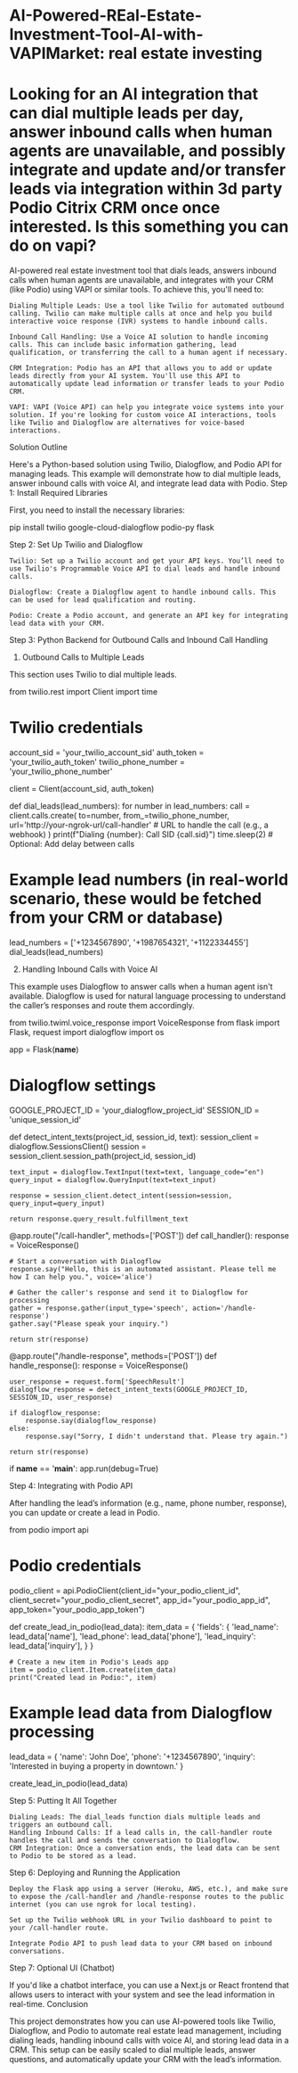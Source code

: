 # AI-Powered-REal-Estate-Investment-Tool-AI-with-VAPIMarket: real estate investing
Looking for an AI integration that can dial multiple leads per day, answer inbound calls when human agents are unavailable, and possibly integrate and update and/or transfer leads via integration within 3d party Podio Citrix CRM once once interested.
Is this something you can do on vapi?
=======================
AI-powered real estate investment tool that dials leads, answers inbound calls when human agents are unavailable, and integrates with your CRM (like Podio) using VAPI or similar tools. To achieve this, you'll need to:

    Dialing Multiple Leads: Use a tool like Twilio for automated outbound calling. Twilio can make multiple calls at once and help you build interactive voice response (IVR) systems to handle inbound calls.

    Inbound Call Handling: Use a Voice AI solution to handle incoming calls. This can include basic information gathering, lead qualification, or transferring the call to a human agent if necessary.

    CRM Integration: Podio has an API that allows you to add or update leads directly from your AI system. You'll use this API to automatically update lead information or transfer leads to your Podio CRM.

    VAPI: VAPI (Voice API) can help you integrate voice systems into your solution. If you're looking for custom voice AI interactions, tools like Twilio and Dialogflow are alternatives for voice-based interactions.

Solution Outline

Here's a Python-based solution using Twilio, Dialogflow, and Podio API for managing leads. This example will demonstrate how to dial multiple leads, answer inbound calls with voice AI, and integrate lead data with Podio.
Step 1: Install Required Libraries

First, you need to install the necessary libraries:

pip install twilio google-cloud-dialogflow podio-py flask

Step 2: Set Up Twilio and Dialogflow

    Twilio: Set up a Twilio account and get your API keys. You’ll need to use Twilio's Programmable Voice API to dial leads and handle inbound calls.

    Dialogflow: Create a Dialogflow agent to handle inbound calls. This can be used for lead qualification and routing.

    Podio: Create a Podio account, and generate an API key for integrating lead data with your CRM.

Step 3: Python Backend for Outbound Calls and Inbound Call Handling
1. Outbound Calls to Multiple Leads

This section uses Twilio to dial multiple leads.

from twilio.rest import Client
import time

# Twilio credentials
account_sid = 'your_twilio_account_sid'
auth_token = 'your_twilio_auth_token'
twilio_phone_number = 'your_twilio_phone_number'

client = Client(account_sid, auth_token)

def dial_leads(lead_numbers):
    for number in lead_numbers:
        call = client.calls.create(
            to=number,
            from_=twilio_phone_number,
            url='http://your-ngrok-url/call-handler'  # URL to handle the call (e.g., a webhook)
        )
        print(f"Dialing {number}: Call SID {call.sid}")
        time.sleep(2)  # Optional: Add delay between calls

# Example lead numbers (in real-world scenario, these would be fetched from your CRM or database)
lead_numbers = ['+1234567890', '+1987654321', '+1122334455']
dial_leads(lead_numbers)

2. Handling Inbound Calls with Voice AI

This example uses Dialogflow to answer calls when a human agent isn't available. Dialogflow is used for natural language processing to understand the caller’s responses and route them accordingly.

from twilio.twiml.voice_response import VoiceResponse
from flask import Flask, request
import dialogflow
import os

app = Flask(__name__)

# Dialogflow settings
GOOGLE_PROJECT_ID = 'your_dialogflow_project_id'
SESSION_ID = 'unique_session_id'

def detect_intent_texts(project_id, session_id, text):
    session_client = dialogflow.SessionsClient()
    session = session_client.session_path(project_id, session_id)

    text_input = dialogflow.TextInput(text=text, language_code="en")
    query_input = dialogflow.QueryInput(text=text_input)

    response = session_client.detect_intent(session=session, query_input=query_input)

    return response.query_result.fulfillment_text

@app.route("/call-handler", methods=['POST'])
def call_handler():
    response = VoiceResponse()

    # Start a conversation with Dialogflow
    response.say("Hello, this is an automated assistant. Please tell me how I can help you.", voice='alice')

    # Gather the caller's response and send it to Dialogflow for processing
    gather = response.gather(input_type='speech', action='/handle-response')
    gather.say("Please speak your inquiry.")

    return str(response)

@app.route("/handle-response", methods=['POST'])
def handle_response():
    response = VoiceResponse()

    user_response = request.form['SpeechResult']
    dialogflow_response = detect_intent_texts(GOOGLE_PROJECT_ID, SESSION_ID, user_response)

    if dialogflow_response:
        response.say(dialogflow_response)
    else:
        response.say("Sorry, I didn't understand that. Please try again.")
    
    return str(response)

if __name__ == '__main__':
    app.run(debug=True)

Step 4: Integrating with Podio API

After handling the lead’s information (e.g., name, phone number, response), you can update or create a lead in Podio.

from podio import api

# Podio credentials
podio_client = api.PodioClient(client_id="your_podio_client_id", client_secret="your_podio_client_secret", app_id="your_podio_app_id", app_token="your_podio_app_token")

def create_lead_in_podio(lead_data):
    item_data = {
        'fields': {
            'lead_name': lead_data['name'],
            'lead_phone': lead_data['phone'],
            'lead_inquiry': lead_data['inquiry'],
        }
    }
    
    # Create a new item in Podio's Leads app
    item = podio_client.Item.create(item_data)
    print("Created lead in Podio:", item)

# Example lead data from Dialogflow processing
lead_data = {
    'name': 'John Doe',
    'phone': '+1234567890',
    'inquiry': 'Interested in buying a property in downtown.'
}

create_lead_in_podio(lead_data)

Step 5: Putting It All Together

    Dialing Leads: The dial_leads function dials multiple leads and triggers an outbound call.
    Handling Inbound Calls: If a lead calls in, the call-handler route handles the call and sends the conversation to Dialogflow.
    CRM Integration: Once a conversation ends, the lead data can be sent to Podio to be stored as a lead.

Step 6: Deploying and Running the Application

    Deploy the Flask app using a server (Heroku, AWS, etc.), and make sure to expose the /call-handler and /handle-response routes to the public internet (you can use ngrok for local testing).

    Set up the Twilio webhook URL in your Twilio dashboard to point to your /call-handler route.

    Integrate Podio API to push lead data to your CRM based on inbound conversations.

Step 7: Optional UI (Chatbot)

If you'd like a chatbot interface, you can use a Next.js or React frontend that allows users to interact with your system and see the lead information in real-time.
Conclusion

This project demonstrates how you can use AI-powered tools like Twilio, Dialogflow, and Podio to automate real estate lead management, including dialing leads, handling inbound calls with voice AI, and storing lead data in a CRM. This setup can be easily scaled to dial multiple leads, answer questions, and automatically update your CRM with the lead’s information.

